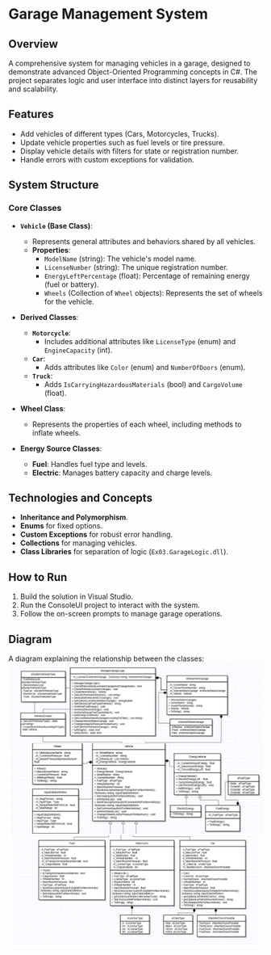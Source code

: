 # Garage Management System

## Overview
A comprehensive system for managing vehicles in a garage, designed to demonstrate advanced Object-Oriented Programming concepts in C#. The project separates logic and user interface into distinct layers for reusability and scalability.

## Features
- Add vehicles of different types (Cars, Motorcycles, Trucks).
- Update vehicle properties such as fuel levels or tire pressure.
- Display vehicle details with filters for state or registration number.
- Handle errors with custom exceptions for validation.

## System Structure

### Core Classes
- **`Vehicle` (Base Class)**:
  - Represents general attributes and behaviors shared by all vehicles.
  - **Properties**:
    - `ModelName` (string): The vehicle's model name.
    - `LicenseNumber` (string): The unique registration number.
    - `EnergyLeftPercentage` (float): Percentage of remaining energy (fuel or battery).
    - `Wheels` (Collection of `Wheel` objects): Represents the set of wheels for the vehicle.

- **Derived Classes**:
  - **`Motorcycle`**:
    - Includes additional attributes like `LicenseType` (enum) and `EngineCapacity` (int).
  - **`Car`**:
    - Adds attributes like `Color` (enum) and `NumberOfDoors` (enum).
  - **`Truck`**:
    - Adds `IsCarryingHazardousMaterials` (bool) and `CargoVolume` (float).

- **Wheel Class**:
  - Represents the properties of each wheel, including methods to inflate wheels.

- **Energy Source Classes**:
  - **Fuel**: Handles fuel type and levels.
  - **Electric**: Manages battery capacity and charge levels.

## Technologies and Concepts
- **Inheritance and Polymorphism**.
- **Enums** for fixed options.
- **Custom Exceptions** for robust error handling.
- **Collections** for managing vehicles.
- **Class Libraries** for separation of logic (`Ex03.GarageLogic.dll`).

## How to Run
1. Build the solution in Visual Studio.
2. Run the ConsoleUI project to interact with the system.
3. Follow the on-screen prompts to manage garage operations.

## Diagram
A diagram explaining the relationship between the classes:
<img src="./Screenshots/D1.png" alt="D1" width="600">
<img src="./Screenshots/D2.png" alt="D2" width="600">


